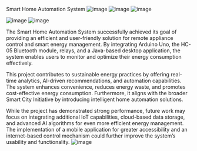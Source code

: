 Smart Home Automation System
![image](https://github.com/user-attachments/assets/c08d51d9-52d7-4e5a-9626-280ec3a3276d)
![image](https://github.com/user-attachments/assets/93e56b49-9600-4e50-a8a4-d45017b7d0d8)
![image](https://github.com/user-attachments/assets/eb36d746-f71f-4e35-be8c-481752499f57)

![image](https://github.com/user-attachments/assets/81e33126-b047-4cc1-bc39-56ba4c09eddb)
![image](https://github.com/user-attachments/assets/efa29cd2-1a51-416f-bae7-69c07a95ad7b)


The Smart Home Automation System successfully achieved its goal of providing an efficient and user-friendly solution for remote appliance control and smart energy management. By integrating Arduino Uno, the HC-05 Bluetooth module, relays, and a Java-based desktop application, the system enables users to monitor and optimize their energy consumption effectively.

This project contributes to sustainable energy practices by offering real-time analytics, AI-driven recommendations, and automation capabilities. The system enhances convenience, reduces energy waste, and promotes cost-effective energy consumption. Furthermore, it aligns with the broader Smart City Initiative by introducing intelligent home automation solutions.

While the project has demonstrated strong performance, future work may focus on integrating additional IoT capabilities, cloud-based data storage, and advanced AI algorithms for even more efficient energy management. The implementation of a mobile application for greater accessibility and an internet-based control mechanism could further improve the system’s usability and functionality.
![image](https://github.com/user-attachments/assets/a0950542-3a07-4595-961b-0e1868bbd3a4)

